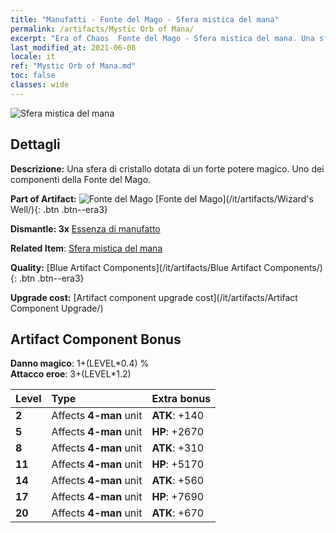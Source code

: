 ```yaml
---
title: "Manufatti - Fonte del Mago - Sfera mistica del mana"
permalink: /artifacts/Mystic Orb of Mana/
excerpt: "Era of Chaos  Fonte del Mago - Sfera mistica del mana. Una sfera di cristallo dotata di un forte potere magico. Uno dei componenti della Fonte del Mago."
last_modified_at: 2021-06-08
locale: it
ref: "Mystic Orb of Mana.md"
toc: false
classes: wide
---
```


 ![Sfera mistica del mana](/images/t/artifact_40213.png)



## Dettagli

 **Descrizione:** Una sfera di cristallo dotata di un forte potere magico. Uno dei componenti della Fonte del Mago.

 **Part of Artifact:** ![Fonte del Mago](/images/t/icon_artifact_21.png) [Fonte del Mago](/it/artifacts/Wizard's Well/){: .btn .btn--era3}

 **Dismantle: 3x** [Essenza di manufatto](/ItemsIT/con_905/)

 **Related Item**: [Sfera mistica del mana](/ItemsIT/art_114/)

 **Quality:** [Blue Artifact Components](/it/artifacts/Blue Artifact Components/){: .btn .btn--era3}

 **Upgrade cost:** [Artifact component upgrade cost](/it/artifacts/Artifact Component Upgrade/)

## Artifact Component Bonus

  **Danno magico**: 1+(LEVEL\*0.4) %<br/>**Attacco eroe**: 3+(LEVEL\*1.2)

  |  Level  | Type |    Extra bonus  | 
  |:--------|:-----|:----------------| 
  | **2** | Affects **4-man** unit | **ATK**: +140 | 
  | **5** | Affects **4-man** unit | **HP**: +2670 | 
  | **8** | Affects **4-man** unit | **ATK**: +310 | 
  | **11** | Affects **4-man** unit | **HP**: +5170 | 
  | **14** | Affects **4-man** unit | **ATK**: +560 | 
  | **17** | Affects **4-man** unit | **HP**: +7690 | 
  | **20** | Affects **4-man** unit | **ATK**: +670 | 
